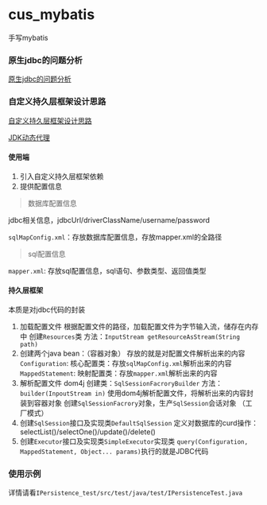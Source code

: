 # cus_mybatis
手写mybatis

### 原生jdbc的问题分析
[原生jdbc的问题分析](doc/images/jdbc.png)

### 自定义持久层框架设计思路

[自定义持久层框架设计思路](doc/images/persistence.png)

[JDK动态代理](doc/images/proxy.png)

#### 使用端

1.  引入自定义持久层框架依赖
2.  提供配置信息

> 数据库配置信息

jdbc相关信息，jdbcUrl/driverClassName/username/password

```sqlMapConfig.xml```：存放数据库配置信息，存放mapper.xml的全路径
> sql配置信息

```mapper.xml```: 存放sql配置信息，sql语句、参数类型、返回值类型

#### 持久层框架
本质是对jdbc代码的封装
1. 加载配置文件
根据配置文件的路径，加载配置文件为字节输入流，储存在内存中
创建```Resources```类 方法：```InputStream getResourceAsStream(String path)```
2. 创建两个java bean：（容器对象）
存放的就是对配置文件解析出来的内容
```Configuration```: 核心配置类：存放```sqlMapConfig.xml```解析出来的内容
```MappedStatement```: 映射配置类：存放```mapper.xml```解析出来的内容
3. 解析配置文件 dom4j
创建类：```SqlSessionFacroryBuilder``` 方法：```builder(InpoutStream in)```
使用dom4j解析配置文件，将解析出来的内容封装到容器对象
创建```SqlSessionFacrory```对象，生产```SqlSession```会话对象 （工厂模式）
4. 创建```SqlSession```接口及实现类```DefaultSqlSession```
定义对数据库的curd操作：selectList()/selectOne()/update()/delete()
5. 创建```Executor```接口及实现类```SimpleExecutor```实现类
```query(Configuration, MappedStatement, Object... params)```执行的就是JDBC代码

### 使用示例

详情请看```IPersistence_test/src/test/java/test/IPersistenceTest.java```

